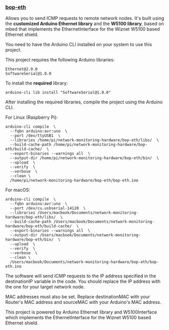 ### [bop-eth](bop-eth/)
Allows you to send ICMP requests to remote network nodes. It's built using the **customized Arduino Ethernet library** and the **W5100 library**, based on mbed that implements the EthernetInterface for the Wiznet W5100 based Ethernet shield.

You need to have the Arduino CLI installed on your system to use this project.

This project requires the following Arduino libraries:
```
Ethernet@2.0.0
SoftwareSerial@1.0.0
```

To install the **required** library:
```
arduino-cli lib install "SoftwareSerial@1.0.0"
```

After installing the required libraries, compile the project using the Arduino CLI.

For Linux (Raspberry Pi):
```
arduino-cli compile  \
  --fqbn arduino:avr:uno  \
  --port /dev/ttyUSB1  \
  --libraries /home/pi/network-monitoring-hardware/bop-eth/libs/  \
  --build-cache-path /home/pi/network-monitoring-hardware/bop-eth/build-cache/  \
  --export-binaries --warnings all  \
  --output-dir /home/pi/network-monitoring-hardware/bop-eth/bin/  \
  --upload  \
  --verify  \
  --verbose  \
  --clean \
  /home/pi/network-monitoring-hardware/bop-eth/bop-eth.ino
```

For macOS:
```
arduino-cli compile  \
  --fqbn arduino:avr:uno  \
  --port /dev/cu.usbserial-14120  \
  --libraries /Users/macbook/Documents/network-monitoring-hardware/bop-eth/libs/  \
  --build-cache-path /Users/macbook/Documents/network-monitoring-hardware/bop-eth/build-cache/  \
  --export-binaries --warnings all  \
  --output-dir /Users/macbook/Documents/network-monitoring-hardware/bop-eth/bin/  \
  --upload  \
  --verify  \
  --verbose  \
  --clean \
  /Users/macbook/Documents/network-monitoring-hardware/bop-eth/bop-eth.ino
```

The software will send ICMP requests to the IP address specified in the destinationIP variable in the code. You should replace the IP address with the one for your target network node.

MAC addresses must also be set. Replace destinationMAC with your Router's MAC address and sourceMAC with your Arduino's MAC address.

This project is powered by Arduino Ethernet library and W5100Interface which implements the EthernetInterface for the Wiznet W5100 based Ethernet shield.
